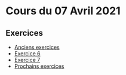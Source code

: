# Cours du 07 Avril 2021

## Exercices

* [Anciens exercices](../02-04-2021/)
* [Exercice 6](ex6/)
* [Exercice 7](ex7/)
* [Prochains exercices](../09-04-2021/)
